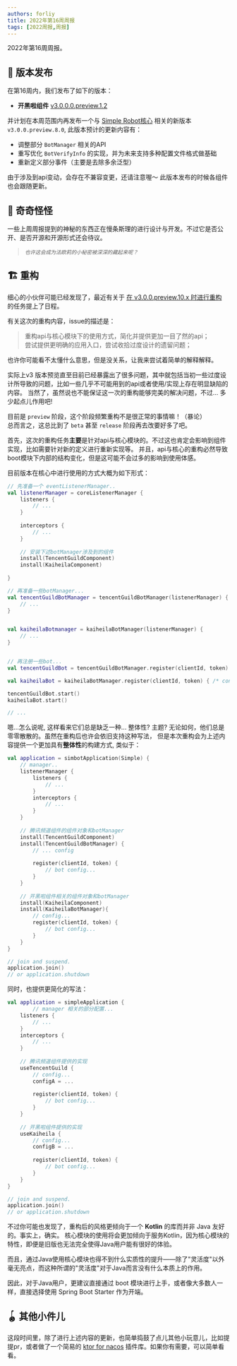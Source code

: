 ```yaml
---
authors: forliy
title: 2022年第16周周报
tags: [2022周报,周报]
---
```


2022年第16周周报。

<!--truncate-->

## 🚀 版本发布
在第16周内，我们发布了如下的版本：
- **开黑啦组件** [v3.0.0.0.preview.1.2](https://github.com/simple-robot/simbot-component-kaiheila/releases/tag/v3.0.0.0.preview.1.2)


并计划在本周范围内再发布一个与 [Simple Robot核心](https://github.com/ForteScarlet/simpler-robot) 
相关的新版本 `v3.0.0.preview.8.0`, 此版本预计的更新内容有：
- 调整部分 `BotManager` 相关的API
- 重写优化 `BotVerifyInfo` 的实现，并为未来支持多种配置文件格式做基础
- 重新定义部分事件（主要是去除多余泛型）

由于涉及到api变动，会存在不兼容变更，还请注意喔～ 此版本发布的时候各组件也会跟随更新。


## 👻 奇奇怪怪
一些上周周报提到的神秘的东西正在慢条斯理的进行设计与开发。不过它是否公开、是否开源和开源形式还会待议。
> <small><i>也许这会成为法欧莉的小秘密被深深的藏起来呢？</i></small>



## 🏗 重构
细心的小伙伴可能已经发现了，最近有关于 [在 v3.0.0.preview.10.x 时进行重构](https://github.com/ForteScarlet/simpler-robot/issues/246)
的任务提上了日程。

有关这次的重构内容，issue的描述是：
> 重构api与核心模块下的使用方式，简化并提供更加一目了然的api；<br />
> 尝试提供更明确的应用入口，尝试收拾过度设计的遗留问题；

也许你可能看不太懂什么意思，但是没关系，让我来尝试着简单的解释解释。

实际上v3 版本预览直至目前已经暴露出了很多问题，其中就包括当初一些过度设计所导致的问题，比如一些几乎不可能用到的api或者使用/实现上存在明显缺陷的内容。
当然了，虽然说也不能保证这一次的重构能够完美的解决问题，不过... 多少起点儿作用吧!

目前是 `preview` 阶段，这个阶段频繁重构不是很正常的事情嘛！（暴论）<br /> 
总而言之，这总比到了 `beta` 甚至 `release` 阶段再去改要好多了吧。

首先，这次的重构任务**主要**是针对api与核心模块的。不过这也肯定会影响到组件实现，比如需要针对新的定义进行重新实现等。
并且，api与核心的重构必然导致boot模块下内部的结构变化，但是这可能不会过多的影响到使用体感。

目前版本在核心中进行使用的方式大概为如下形式：
```kotlin
// 先准备一个 eventListenerManager..
val listenerManager = coreListenerManager {
    listeners {
        // ...
    }
    
    interceptors {
        // ...
    }
    
    // 安装下述botManager涉及到的组件
    install(TencentGuildComponent)
    install(KaiheilaComponent)
    
}

// 再准备一些botManager...
val tencentGuildBotManager = tencentGuildBotManager(listenerManager) {
    // ...
} 


val kaiheilaBotmanager = kaiheilaBotManager(listenerManager) {
    // ...
}


// 再注册一些bot...
val tencentGuildBot = tencentGuildBotManager.register(clientId, token) { /* config... */ } 

val kaiheilaBot = kaiheilaBotManager.register(clientId, token) { /* config... */ }

tencentGuildBot.start()
kaiheilaBot.start()

// ...
```

嗯...怎么说呢, 这样看来它们总是缺乏一种... 整体性? 主题? 无论如何，他们总是零零散散的。虽然在重构后也许会依旧支持这种写法，
但是本次重构会为上述内容提供一个更加具有**整体性**的构建方式, 类似于：
```kotlin
val application = simbotApplication(Simple) {
    // manager..
    listenerManager {
        listeners {
            // ...
        }
        interceptors {
            // ...
        }
    }
    
    // 腾讯频道组件的组件对象和botManager
    install(TencentGuildComponent)
    install(TencentGuildBotManager) {
        // ... config
        
        register(clientId, token) {
            // bot config...
        }
    }
    
    // 开黑啦组件相关的组件对象和botManager
    install(KaiheilaComponent)
    install(KaiheilaBotManager){
        // config...
        register(clientId, token) {
            // bot config...
        }
    }
}

// join and suspend.
application.join()
// or application.shutdown
```

同时，也提供更简化的写法：
```kotlin
val application = simpleApplication {
        // manager 相关的部分配置...
    listeners {
        // ...
    }
    interceptors {
        // ...
    }
    
    // 腾讯频道组件提供的实现
    useTencentGuild {
        // config...
        configA = ...
        
        register(clientId, token) {
            // bot config...
        }
    }
    
    // 开黑啦组件提供的实现
    useKaiheila {
        // config...
        configB = ...
        
        register(clientId, token) {
            // bot config...   
        }
    }
} 

// join and suspend.
application.join()
// or application.shutdown
```

不过你可能也发现了，重构后的风格更倾向于一个 **Kotlin** 的库而并非 Java 友好的。事实上，确实。
核心模块的使用将会更加倾向于服务Kotlin，因为核心模块的特性，即便是旧版也无法完全使得Java用户能有很好的体验。

而且，通过Java使用核心模块也得不到什么实质性的提升——除了"灵活度"以外毫无亮点，而这种所谓的"灵活度"对于Java而言没有什么本质上的作用。

因此，对于Java用户，更建议直接通过 boot 模块进行上手，或者像大多数人一样，直接选择使用 Spring Boot Starter 作为开端。
 


## 🪀 其他小件儿
这段时间里，除了进行上述内容的更新，也简单捣鼓了点儿其他小玩意儿，比如提提pr，或者做了一个简易的 [ktor for nacos](https://github.com/ForteScarlet/nacos4k) 插件库。如果你有需要，可以简单看看。